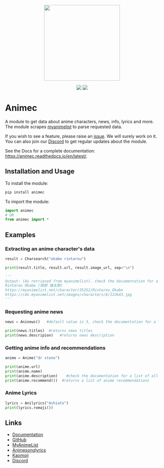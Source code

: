 <p align = "center"><img width="248" height="248" src="https://i.imgur.com/IyUybvv.png"></p>

<p align = "center"><a href="https://github.com/DriftAsimov/animec/stargazers"><img src = "https://img.shields.io/github/stars/driftasimov/animec?colorA=1e1e28&colorB=c9cbff&style=for-the-badge&logo=starship%20style=for-the-badge"></a>
<a href = "https://discord.gg/x3qAZV3" target = "_blank"><img src="https://img.shields.io/discord/907385605422448742?style=for-the-badge&logo=discord&color=DDB6F2&logoColor=D9E0EE&labelColor=302D41"></a></p>

# Animec

A module to get data about anime characters, news, info, lyrics and more.
The module scrapes [myanimelist](https://myanimelist.net/) to parse requested data.

If you wish to see a feature, please raise an [issue](https://github.com/DriftAsimov/animec). We will surely work on it.
You can also join our [Discord](https://discord.gg/x3qAZV3) to get regular updates about the module.

See the Docs for a complete documentation: https://animec.readthedocs.io/en/latest/.

## Installation and Usage

To install the module:
```python
pip install animec
```

To import the module:
```python
import animec
# OR
from animec import *
```

## Examples

### Extracting an anime character's data

```python
result = Charsearch("okabe rintarou")

print(result.title, result.url, result.image_url, sep="\n")

'''
Output: (As retrieved from myanimelist), check the documentation for a list of all supported attributes
Rintarou Okabe (岡部 倫太郎)
https://myanimelist.net/character/35252/Rintarou_Okabe
https://cdn.myanimelist.net/images/characters/6/122643.jpg
'''
```

### Requesting anime news

```python
news = Aninews()   #default value is 3, check the documentation for a list of all supported attributes

print(news.titles)  #returns news titles
print(news.descripion)   #returns news description

```

### Getting anime info and recommendations

```python
anime = Anime("dr stone")

print(anime.url)
print(anime.name)
print(anime.description)    #check the documentation for a list of all supported attributes
print(anime.recommend())  #returns a list of anime recommendations
```

### Anime Lyrics

```python
lyrics = Anilyrics("Ashiato")
print(lyrics.romaji())
```

## Links
* [Documentation](https://animec.readthedocs.io/en/latest/)
* [GitHub](https://github.com/DriftAsimov)
* [MyAnimeList](https://myanimelist.net/)
* [Animesonglyrics](https://www.animesonglyrics.com/)
* [Kaomoji](http://kaomoji.ru/en/)
* [Discord](https://discord.gg/x3qAZV3)
